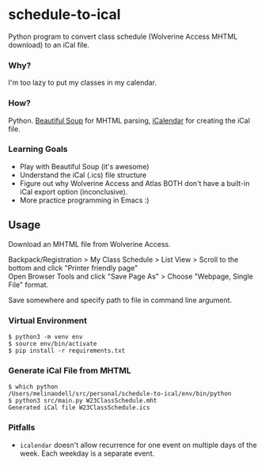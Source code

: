 # schedule-to-ical

Python program to convert class schedule (Wolverine Access MHTML download) to an iCal file.

### Why?
I'm too lazy to put my classes in my calendar.

### How?
Python. [Beautiful Soup](https://www.crummy.com/software/BeautifulSoup/bs4/doc/) for MHTML parsing, [iCalendar](https://icalendar.readthedocs.io/en/latest/index.html) for creating the iCal file.

### Learning Goals
- Play with Beautiful Soup (it's awesome)
- Understand the iCal (.ics) file structure
- Figure out why Wolverine Access and Atlas BOTH don't have a built-in iCal export option (inconclusive).
- More practice programming in Emacs :)

## Usage
Download an MHTML file from Wolverine Access.

Backpack/Registration > My Class Schedule > List View > Scroll to the bottom and click "Printer friendly page" \
Open Browser Tools and click "Save Page As" > Choose "Webpage, Single File" format. 

Save somewhere and specify path to file in command line argument.

### Virtual Environment
``` console
$ python3 -m venv env
$ source env/bin/activate
$ pip install -r requirements.txt
```

### Generate iCal File from MHTML
``` console
$ which python
/Users/melinaodell/src/personal/schedule-to-ical/env/bin/python
$ python3 src/main.py W23ClassSchedule.mht
Generated iCal file W23ClassSchedule.ics
```

### Pitfalls
- `icalendar` doesn't allow recurrence for one event on multiple days of the week. Each weekday is a separate event. 

